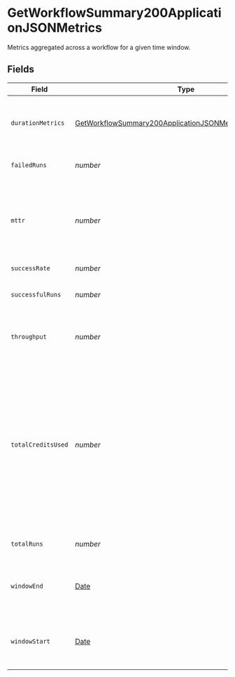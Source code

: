# GetWorkflowSummary200ApplicationJSONMetrics

Metrics aggregated across a workflow for a given time window.


## Fields

| Field                                                                                                                                                                             | Type                                                                                                                                                                              | Required                                                                                                                                                                          | Description                                                                                                                                                                       |
| --------------------------------------------------------------------------------------------------------------------------------------------------------------------------------- | --------------------------------------------------------------------------------------------------------------------------------------------------------------------------------- | --------------------------------------------------------------------------------------------------------------------------------------------------------------------------------- | --------------------------------------------------------------------------------------------------------------------------------------------------------------------------------- |
| `durationMetrics`                                                                                                                                                                 | [GetWorkflowSummary200ApplicationJSONMetricsDurationMetrics](../../models/operations/getworkflowsummary200applicationjsonmetricsdurationmetrics.md)                               | :heavy_check_mark:                                                                                                                                                                | Metrics relating to the duration of runs for a workflow.                                                                                                                          |
| `failedRuns`                                                                                                                                                                      | *number*                                                                                                                                                                          | :heavy_check_mark:                                                                                                                                                                | The number of failed runs.                                                                                                                                                        |
| `mttr`                                                                                                                                                                            | *number*                                                                                                                                                                          | :heavy_check_mark:                                                                                                                                                                | The mean time to recovery (mean time between failures and their next success) in seconds.                                                                                         |
| `successRate`                                                                                                                                                                     | *number*                                                                                                                                                                          | :heavy_check_mark:                                                                                                                                                                | N/A                                                                                                                                                                               |
| `successfulRuns`                                                                                                                                                                  | *number*                                                                                                                                                                          | :heavy_check_mark:                                                                                                                                                                | The number of successful runs.                                                                                                                                                    |
| `throughput`                                                                                                                                                                      | *number*                                                                                                                                                                          | :heavy_check_mark:                                                                                                                                                                | The average number of runs per day.                                                                                                                                               |
| `totalCreditsUsed`                                                                                                                                                                | *number*                                                                                                                                                                          | :heavy_check_mark:                                                                                                                                                                | The total credits consumed by the workflow in the aggregation window. Note that Insights is not a real time financial reporting tool and should not be used for credit reporting. |
| `totalRuns`                                                                                                                                                                       | *number*                                                                                                                                                                          | :heavy_check_mark:                                                                                                                                                                | The total number of runs.                                                                                                                                                         |
| `windowEnd`                                                                                                                                                                       | [Date](https://developer.mozilla.org/en-US/docs/Web/JavaScript/Reference/Global_Objects/Date)                                                                                     | :heavy_check_mark:                                                                                                                                                                | The end of the aggregation window for workflow metrics.                                                                                                                           |
| `windowStart`                                                                                                                                                                     | [Date](https://developer.mozilla.org/en-US/docs/Web/JavaScript/Reference/Global_Objects/Date)                                                                                     | :heavy_check_mark:                                                                                                                                                                | The start of the aggregation window for workflow metrics.                                                                                                                         |